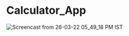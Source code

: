# Calculator_App

![Screencast from 26-03-22 05_49_18 PM IST](https://user-images.githubusercontent.com/87010265/160239253-92565f31-8344-4d11-bd36-16a183daa6e3.gif)
